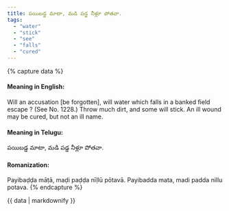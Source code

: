 ```yaml
---
title: పయిబడ్డ మాటా, మడి పడ్డ నీళ్లూ పోతవా.
tags:
  - "water"
  - "stick"
  - "see"
  - "falls"
  - "cured"
---
```


{% capture data %}
#### Meaning in English:
Will an accusation [be forgotten], will water which falls in a banked field escape ?
(See No. 1228.)
Throw much dirt, and some will stick.
An ill wound may be cured, but not an ill name.

#### Meaning in Telugu:
పయిబడ్డ మాటా, మడి పడ్డ నీళ్లూ పోతవా.

#### Romanization:
Payibaḍḍa māṭā, maḍi paḍḍa nīḷlū pōtavā.
Payibadda mata, madi padda nillu potava.
{% endcapture %}

{{ data | markdownify }}

